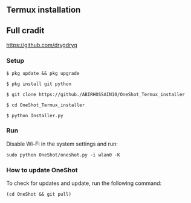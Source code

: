 ## Termux installation 

## Full cradit

https://github.com/drygdryg

### Setup
```
$ pkg update && pkg upgrade

$ pkg install git python

$ git clone https://github./ABIRHOSSAIN10/OneShot_Termux_installer

$ cd OneShot_Termux_installer

$ python Installer.py

```
### Run
Disable Wi-Fi in the system settings and run:
```
sudo python OneShot/oneshot.py -i wlan0 -K
```
### How to update OneShot
To check for updates and update, run the following command:
```
(cd OneShot && git pull)
```

